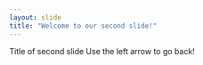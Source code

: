 ```yaml
---
layout: slide
title: "Welcome to our second slide!"
---
```

Title of second slide
Use the left arrow to go back!